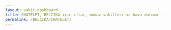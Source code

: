 ```yaml
---
layout: vakit_dashboard
title: CHATELET, BELCIKA için iftar, namaz vakitleri ve hava durumu - ilçe/eyalet seç
permalink: /BELCIKA/CHATELET/
---
```


<script type="text/javascript">
  var GLOBAL_COUNTRY = 'BELCIKA';
  var GLOBAL_CITY = 'CHATELET';
  var GLOBAL_STATE = '';
  var lat = 72;
  var lon = 21;
</script>
